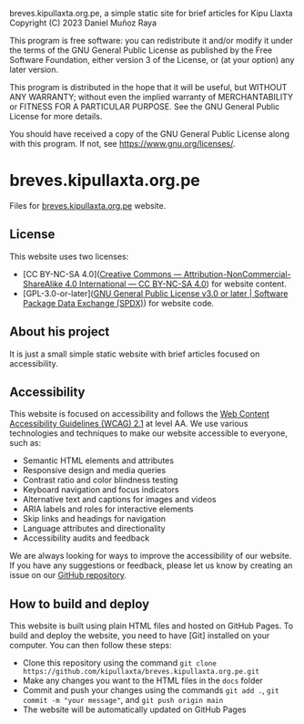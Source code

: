 breves.kipullaxta.org.pe, a simple static site for brief articles for Kipu Llaxta
Copyright (C) 2023 Daniel Muñoz Raya

This program is free software: you can redistribute it and/or modify it under the terms of the GNU General Public License as published by the Free Software Foundation, either version 3 of the License, or (at your option) any later version.

This program is distributed in the hope that it will be useful, but WITHOUT ANY WARRANTY; without even the implied warranty of MERCHANTABILITY or FITNESS FOR A PARTICULAR PURPOSE. See the GNU General Public License for more details.

You should have received a copy of the GNU General Public License along with this program. If not, see <https://www.gnu.org/licenses/>.

# breves.kipullaxta.org.pe

Files for [breves.kipullaxta.org.pe](https://breves.kipullaxta.org.pe) website.

## License

This website uses two licenses:

- [CC BY-NC-SA 4.0]([Creative Commons — Attribution-NonCommercial-ShareAlike 4.0 International — CC BY-NC-SA 4.0](https://creativecommons.org/licenses/by-nc-sa/4.0/deed.en)) for website content.
- [GPL-3.0-or-later]([GNU General Public License v3.0 or later | Software Package Data Exchange (SPDX)](https://spdx.org/licenses/GPL-3.0-or-later.html)) for website code.

## About his project

It is just a small simple static website with brief articles focused on accessibility.

## Accessibility

This website is focused on accessibility and follows the [Web Content Accessibility Guidelines (WCAG) 2.1](https://www.w3.org/TR/WCAG21/) at level AA. We use various technologies and techniques to make our website accessible to everyone, such as:

- Semantic HTML elements and attributes
- Responsive design and media queries
- Contrast ratio and color blindness testing
- Keyboard navigation and focus indicators
- Alternative text and captions for images and videos
- ARIA labels and roles for interactive elements
- Skip links and headings for navigation
- Language attributes and directionality
- Accessibility audits and feedback

We are always looking for ways to improve the accessibility of our website. If you have any suggestions or feedback, please let us know by creating an issue on our [GitHub repository](https://github.com/kipullaxta/breves.kipullaxta.org.pe/).

## How to build and deploy

This website is built using plain HTML files and hosted on GitHub Pages. To build and deploy the website, you need to have [Git] installed on your computer. You can then follow these steps:

- Clone this repository using the command `git clone https://github.com/kipullaxta/breves.kipullaxta.org.pe.git`
- Make any changes you want to the HTML files in the `docs` folder
- Commit and push your changes using the commands `git add .`, `git commit -m "your message"`, and `git push origin main`
- The website will be automatically updated on GitHub Pages
